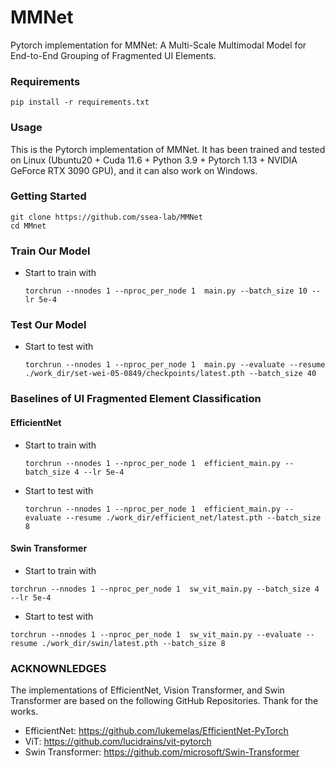 # MMNet

Pytorch implementation for MMNet: A Multi-Scale Multimodal Model for
End-to-End Grouping of Fragmented UI Elements.

### Requirements

```
pip install -r requirements.txt
```

### Usage

This is the Pytorch implementation of MMNet. It has been trained and tested on Linux (Ubuntu20 + Cuda 11.6 + Python 3.9 + Pytorch 1.13 + NVIDIA GeForce RTX 3090 GPU), and it can also work on Windows.

### Getting Started 

```
git clone https://github.com/ssea-lab/MMNet
cd MMnet
```

### Train Our Model

* Start to train with

  ```
  torchrun --nnodes 1 --nproc_per_node 1  main.py --batch_size 10 --lr 5e-4
  ```

### Test Our Model

* Start to test with

  ```
  torchrun --nnodes 1 --nproc_per_node 1  main.py --evaluate --resume ./work_dir/set-wei-05-0849/checkpoints/latest.pth --batch_size 40
  ```

### Baselines of UI Fragmented Element Classification

#### EfficientNet

* Start to train with

  ```
  torchrun --nnodes 1 --nproc_per_node 1  efficient_main.py --batch_size 4 --lr 5e-4
  ```

* Start to test with 

  ```
  torchrun --nnodes 1 --nproc_per_node 1  efficient_main.py --evaluate --resume ./work_dir/efficient_net/latest.pth --batch_size 8
  ```

#### Swin Transformer

- Start to train with

```
torchrun --nnodes 1 --nproc_per_node 1  sw_vit_main.py --batch_size 4 --lr 5e-4
```

- Start to test with

```
torchrun --nnodes 1 --nproc_per_node 1  sw_vit_main.py --evaluate --resume ./work_dir/swin/latest.pth --batch_size 8
```

### ACKNOWNLEDGES

The implementations of EfficientNet, Vision Transformer, and Swin Transformer are based on the following GitHub Repositories. Thank for the works.

- EfficientNet: https://github.com/lukemelas/EfficientNet-PyTorch
- ViT: https://github.com/lucidrains/vit-pytorch
- Swin Transformer: https://github.com/microsoft/Swin-Transformer
